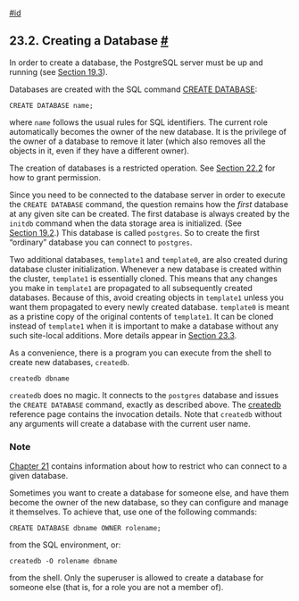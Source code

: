 [#id](#MANAGE-AG-CREATEDB)

## 23.2. Creating a Database [#](#MANAGE-AG-CREATEDB)

In order to create a database, the PostgreSQL server must be up and running (see [Section 19.3](server-start)).

Databases are created with the SQL command [CREATE DATABASE](sql-createdatabase):

```
CREATE DATABASE name;
```

where _`name`_ follows the usual rules for SQL identifiers. The current role automatically becomes the owner of the new database. It is the privilege of the owner of a database to remove it later (which also removes all the objects in it, even if they have a different owner).

The creation of databases is a restricted operation. See [Section 22.2](role-attributes) for how to grant permission.

Since you need to be connected to the database server in order to execute the `CREATE DATABASE` command, the question remains how the _first_ database at any given site can be created. The first database is always created by the `initdb` command when the data storage area is initialized. (See [Section 19.2](creating-cluster).) This database is called `postgres`. So to create the first “ordinary” database you can connect to `postgres`.

Two additional databases, `template1` and `template0`, are also created during database cluster initialization. Whenever a new database is created within the cluster, `template1` is essentially cloned. This means that any changes you make in `template1` are propagated to all subsequently created databases. Because of this, avoid creating objects in `template1` unless you want them propagated to every newly created database. `template0` is meant as a pristine copy of the original contents of `template1`. It can be cloned instead of `template1` when it is important to make a database without any such site-local additions. More details appear in [Section 23.3](manage-ag-templatedbs).

As a convenience, there is a program you can execute from the shell to create new databases, `createdb`.

```
createdb dbname
```

`createdb` does no magic. It connects to the `postgres` database and issues the `CREATE DATABASE` command, exactly as described above. The [createdb](app-createdb) reference page contains the invocation details. Note that `createdb` without any arguments will create a database with the current user name.

### Note

[Chapter 21](client-authentication) contains information about how to restrict who can connect to a given database.

Sometimes you want to create a database for someone else, and have them become the owner of the new database, so they can configure and manage it themselves. To achieve that, use one of the following commands:

```
CREATE DATABASE dbname OWNER rolename;
```

from the SQL environment, or:

```
createdb -O rolename dbname
```

from the shell. Only the superuser is allowed to create a database for someone else (that is, for a role you are not a member of).
